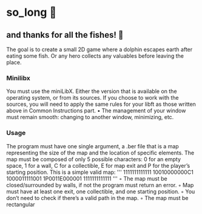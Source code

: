 # so_long :dolphin:
## and thanks for all the fishes! :tropical_fish:
The goal is to create a small 2D game where a dolphin escapes earth after eating some fish. Or any hero
collects any valuables before leaving the place.

### Minilibx
You must use the miniLibX. Either the version that is available on the operating
system, or from its sources. If you choose to work with the sources, you will
need to apply the same rules for your libft as those written above in Common
Instructions part.
• The management of your window must remain smooth: changing to another window, minimizing, etc.

### Usage
The program must have one single argument, a .ber file that is a map representing the size of the map and the location of specific elements.
The map must be composed of only 5 possible characters: 0 for an empty
space, 1 for a wall, C for a collectible, E for map exit and P for the player’s
starting position.
This is a simple valid map:
'''
1111111111111
10010000000C1
1000011111001
1P0011E000001
1111111111111
'''
◦ The map must be closed/surrounded by walls, if not the program must return
an error.
◦ Map must have at least one exit, one collectible, and one starting position.
◦ You don’t need to check if there’s a valid path in the map.
◦ The map must be rectangular
